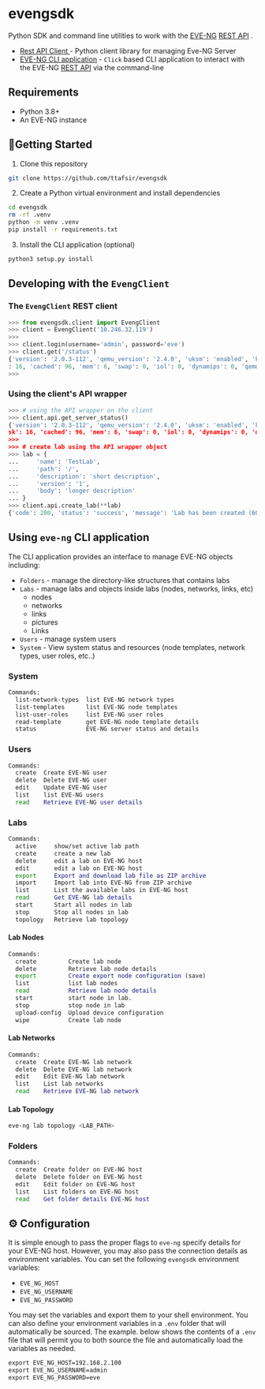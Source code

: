 # evengsdk

Python SDK and command line utilities to work with the [EVE-NG](https://www.eve-ng.net/)  [REST API](https://www.eve-ng.net/index.php/documentation/howtos/how-to-eve-ng-api/) .

* [Rest API Client ](#developing-with-the-evengclient) -  Python client  library for managing Eve-NG Server
* [EVE-NG CLI application](#using-eve-ng-cli-application) - `Click` based CLI application to interact with the EVE-NG [REST API](https://www.eve-ng.net/index.php/documentation/howtos/how-to-eve-ng-api/) via the command-line

## Requirements

* Python 3.8+
* An EVE-NG instance

## :rocket:Getting Started

1. Clone this repository

```sh
git clone https://github.com/ttafsir/evengsdk
```

2. Create a Python virtual environment and install dependencies

```sh
cd evengsdk
rm -rf .venv
python -m venv .venv
pip install -r requirements.txt
```

3. Install the CLI application (optional)

```sh
python3 setup.py install
```

## Developing with the `EvengClient`

### The `EvengClient` REST client

```python
>>> from evengsdk.client import EvengClient
>>> client = EvengClient('10.246.32.119')
>>>
>>> client.login(username='admin', password='eve')
>>> client.get('/status')
{'version': '2.0.3-112', 'qemu_version': '2.4.0', 'uksm': 'enabled', 'ksm': 'unsupported', 'cpulimit': 'enabled', 'cpu': 0, 'disk'
: 16, 'cached': 96, 'mem': 6, 'swap': 0, 'iol': 0, 'dynamips': 0, 'qemu': 1, 'docker': 0, 'vpcs': 0}
>>>
```
### Using the client's API wrapper

```python
>>> # using the API wrapper on the client
>>> client.api.get_server_status()
{'version': '2.0.3-112', 'qemu_version': '2.4.0', 'uksm': 'enabled', 'ksm': 'unsupported', 'cpulimit': 'enabled', 'cpu': 1, 'di
sk': 16, 'cached': 96, 'mem': 6, 'swap': 0, 'iol': 0, 'dynamips': 0, 'qemu': 1, 'docker': 0, 'vpcs': 0}
>>>
>>> # create lab using the API wrapper object
>>> lab = {
...     'name': 'TestLab',
...     'path': '/',
...     'description': 'short description',
...     'version': '1',
...     'body': 'longer description'
... }
>>> client.api.create_lab(**lab)
{'code': 200, 'status': 'success', 'message': 'Lab has been created (60019).'}
```


## Using `eve-ng` CLI application

The CLI application provides an interface to manage EVE-NG objects including:

* `Folders` - manage the directory-like structures that contains labs
* `Labs` - manage labs and objects inside labs (nodes, networks, links, etc)
  * nodes
  * networks
  * links
  * pictures
  * Links
* `Users` - manage system users
* `System` - View system status and resources (node templates, network types, user roles, etc..)

### System

```sh
Commands:
  list-network-types  list EVE-NG network types
  list-templates      list EVE-NG node templates
  list-user-roles     list EVE-NG user roles
  read-template       get EVE-NG node template details
  status              EVE-NG server status and details
```

### Users

```sh
Commands:
  create  Create EVE-NG user
  delete  Delete EVE-NG user
  edit    Update EVE-NG user
  list    list EVE-NG users
  read    Retrieve EVE-NG user details
```

### Labs

```sh
Commands:
  active     show/set active lab path
  create     create a new lab
  delete     edit a lab on EVE-NG host
  edit       edit a lab on EVE-NG host
  export     Export and download lab file as ZIP archive
  import     Import lab into EVE-NG from ZIP archive
  list       List the available labs in EVE-NG host
  read       Get EVE-NG lab details
  start      Start all nodes in lab
  stop       Stop all nodes in lab
  topology   Retrieve lab topology
```

#### Lab Nodes

```sh
Commands:
  create         Create lab node
  delete         Retrieve lab node details
  export         Create export node configuration (save)
  list           list lab nodes
  read           Retrieve lab node details
  start          start node in lab.
  stop           stop node in lab
  upload-config  Upload device configuration
  wipe           Create lab node
```


#### Lab Networks

```sh
Commands:
  create  Create EVE-NG lab network
  delete  Delete EVE-NG lab network
  edit    Edit EVE-NG lab network
  list    List lab networks
  read    Retrieve EVE-NG lab network
```


#### Lab Topology

```sh
eve-ng lab topology <LAB_PATH>
```

### Folders

```sh
Commands:
  create  Create folder on EVE-NG host
  delete  Delete folder on EVE-NG host
  edit    Edit folder on EVE-NG host
  list    List folders on EVE-NG host
  read    Get folder details EVE-NG host
```



## :gear: Configuration

It is simple enough to pass the proper flags to `eve-ng` specify details for your EVE-NG host. However, you may also pass the connection details as environment variables. You can set the following `evengsdk` environment variables:

* `EVE_NG_HOST`
* `EVE_NG_USERNAME`
* `EVE_NG_PASSWORD`

You may set the variables and export them to your shell environment. You can also define your environment variables in a `.env` folder that will automatically be sourced. The example. below shows the contents of a `.env`  file that will permit you to both source the file and automatically load the variables as needed.

```txt
export EVE_NG_HOST=192.168.2.100
export EVE_NG_USERNAME=admin
export EVE_NG_PASSWORD=eve
```

